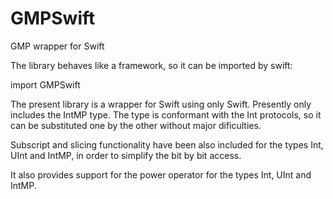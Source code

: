 # GMPSwift
GMP wrapper for Swift

The library behaves like a framework, so it can be imported by swift:

import GMPSwift

The present library is a wrapper for Swift using only Swift. Presently only includes the IntMP type.
The type is conformant with the Int protocols, so it can be substituted one by the other without major dificulties.

Subscript and slicing functionality have been also included for the types Int, UInt and IntMP, in order to simplify the bit by bit access.

It also provides support for the power operator for the types Int, UInt and IntMP.
